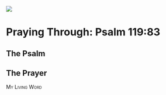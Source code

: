 <img class="intro-right" src="/images/art-paris-psalter.jpg">

<style>
  li {list-style-type: none;}
  p + ul {
    margin-top: -18px;
}
</style>

# Praying Through: Psalm 119:83

## The Psalm

## The Prayer

<div style="font-variant: small-caps;">
My Living Word
</div>

